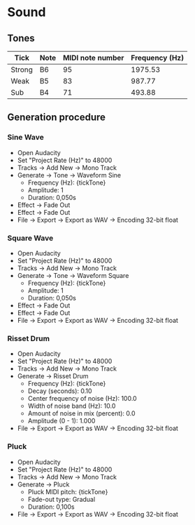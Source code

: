 # Sound

## Tones

| Tick   | Note | MIDI note number | Frequency (Hz) |
|--------|------|------------------|----------------|
| Strong | B6   | 95               | 1975.53        |
| Weak   | B5   | 83               | 987.77         |
| Sub    | B4   | 71               | 493.88         |

## Generation procedure

### Sine Wave

- Open Audacity
- Set "Project Rate (Hz)" to 48000
- Tracks -> Add New -> Mono Track
- Generate -> Tone -> Waveform Sine
    - Frequency (Hz): {tickTone}
    - Amplitude: 1
    - Duration: 0,050s
- Effect -> Fade Out
- Effect -> Fade Out
- File -> Export -> Export as WAV -> Encoding 32-bit float

### Square Wave

- Open Audacity
- Set "Project Rate (Hz)" to 48000
- Tracks -> Add New -> Mono Track
- Generate -> Tone -> Waveform Square
    - Frequency (Hz): {tickTone}
    - Amplitude: 1
    - Duration: 0,050s
- Effect -> Fade Out
- Effect -> Fade Out
- File -> Export -> Export as WAV -> Encoding 32-bit float

### Risset Drum

- Open Audacity
- Set "Project Rate (Hz)" to 48000
- Tracks -> Add New -> Mono Track
- Generate -> Risset Drum
    - Frequency (Hz): {tickTone}
    - Decay (seconds): 0.10
    - Center frequency of noise (Hz): 100.0
    - Width of noise band (Hz): 10.0
    - Amount of noise in mix (percent): 0.0
    - Amplitude (0 - 1): 1.000
- File -> Export -> Export as WAV -> Encoding 32-bit float

### Pluck

- Open Audacity
- Set "Project Rate (Hz)" to 48000
- Tracks -> Add New -> Mono Track
- Generate -> Pluck
    - Pluck MIDI pitch: {tickTone}
    - Fade-out type: Gradual
    - Duration: 0,100s
- File -> Export -> Export as WAV -> Encoding 32-bit float
